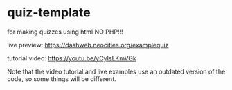 # quiz-template
for making quizzes using html NO PHP!!!

live preview: https://dashweb.neocities.org/examplequiz

tutorial video: https://youtu.be/yCyIsLKmVGk

Note that the video tutorial and live examples use an outdated version of the code, so some things will be different.
